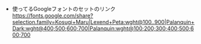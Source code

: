 - 使ってるGoogleフォントのセットのリンク
https://fonts.google.com/share?selection.family=Kosugi+Maru|Lexend+Peta:wght@100..900|Palanquin+Dark:wght@400;500;600;700|Palanquin:wght@100;200;300;400;500;600;700
